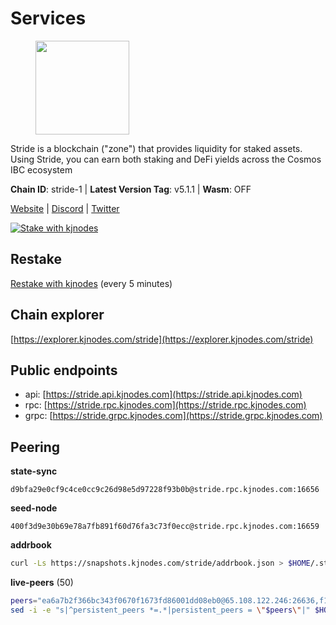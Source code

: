 # Services

<figure><img src="https://raw.githubusercontent.com/kj89/testnet_manuals/main/pingpub/logos/stride.png" width="150" alt=""><figcaption></figcaption></figure>

Stride is a blockchain ("zone") that provides liquidity for staked assets.  Using Stride, you can earn both staking and DeFi yields across the Cosmos IBC ecosystem

**Chain ID**: stride-1 | **Latest Version Tag**: v5.1.1 | **Wasm**: OFF

[Website](https://stride.zone) | [Discord](https://discord.gg/mzQZ8dAE7u) | [Twitter](https://twitter.com/stride_zone)

[![Stake with kjnodes](https://i.ibb.co/cr44Q8j/button-stake-with-kjnodes.png)](https://restake.app/stride/stridevaloper1j8gkhtllnp252l6g6zwzea30e7pvzqttr9768n)

## Restake

[Restake with kjnodes](https://restake.app/stride/stridevaloper1j8gkhtllnp252l6g6zwzea30e7pvzqttr9768n) (every 5 minutes)
## Chain explorer
[https://explorer.kjnodes.com/stride](https://explorer.kjnodes.com/stride)

## Public endpoints

* api: [https://stride.api.kjnodes.com](https://stride.api.kjnodes.com)
* rpc: [https://stride.rpc.kjnodes.com](https://stride.rpc.kjnodes.com)
* grpc: [https://stride.grpc.kjnodes.com](https://stride.grpc.kjnodes.com)

## Peering

**state-sync**

```text
d9bfa29e0cf9c4ce0cc9c26d98e5d97228f93b0b@stride.rpc.kjnodes.com:16656
```

**seed-node**

```text
400f3d9e30b69e78a7fb891f60d76fa3c73f0ecc@stride.rpc.kjnodes.com:16659
```

**addrbook**
```bash
curl -Ls https://snapshots.kjnodes.com/stride/addrbook.json > $HOME/.stride/config/addrbook.json
```

**live-peers** (50)
```bash
peers="ea6a7b2f366bc343f0670f1673fd86001dd08eb0@65.108.122.246:26636,f1329fdfcc5ec83ee4f52c71a3b5b611006bee1d@149.202.72.186:26639,d9bfa29e0cf9c4ce0cc9c26d98e5d97228f93b0b@65.109.88.38:16656,5093547fdf0430143ac66b4ee55d80e6542a6c10@217.174.247.163:26656,cfd27429d382ecf366ddad02c88f15a8753092c8@66.172.36.135:28656,44e797771bff124693e63a8ec331d42873cf2ae2@95.217.202.49:35656,e1b058e5cfa2b836ddaa496b10911da62dcf182e@138.201.8.248:26656,a3f95b0b15c31a68a7535f6068c4e14b95e90dcf@65.109.92.240:21016,471518432477e31ea348af246c0b54095d41352c@78.47.210.211:26656,6856de6f0c70a850db2b58deb43d568fced4a524@35.208.80.214:26656,f602040562935873815a5ac23cb1ac7dd8821b76@176.9.22.117:26656,a77173bc4f4171fec0ac56b37c18e0ba6e5f80a4@65.108.226.44:31656,222b5f1f8f8b4933c1913818ab2b7379c282b4e2@65.108.75.107:11656,e726816f42831689eab9378d5d577f1d06d25716@176.9.188.21:26656,8ade90b45b991088c92e8583e8bc93589d6cd81e@84.244.95.247:26656,2254e6968e5c7ebc98ef5b79b388502fa44e10e1@5.161.134.44:26656,05eec003db41d7ff47a317ef59f83e31bdca23c3@78.107.234.44:26656,dfc62810eeaab86587b2975c79f3c12d4830652d@15.235.114.54:26656,a757fc9ea95a7f643d392ec9fdaa31cbf06e76d9@195.3.221.21:12256,d1008e1bfa6b0d1b317c69c08a80ced4a5b096bc@65.108.202.143:26656,20f56a68a04eedc764b7e1b87b7032a50b9d4fe9@51.81.155.97:10456,698ecde23465c1d01d02cc364f36426d259ba1f0@192.99.247.170:26656,d77e7918b9f9e21ee60a8e03075ca3e5f7353912@162.55.4.253:26656,d36ac7580cc8907a00b0add8c3b047caea6df4ed@107.155.67.202:26636,9ee75491e354965d8bfd8434aa093f8613bc1dce@65.108.238.103:12256,463b1dc6903455575079572fb23407be586f2a4b@185.16.39.37:26656,04b797b5a56fb939a97a3c7d9c3230d09b85e8d7@93.189.30.118:26656,fb24bc1de8c563e822897fba89bf150c602f3123@198.244.178.213:26656,adb43211d022eae2a0c2bcfb5bfd5e19195320c1@65.108.137.38:26656,5383a21cf2d5e513aea2c3e430133f31aa2e5d00@138.201.32.103:26656,0cfae6252c8d52a6d8103139b2f524af4bf9a4f0@104.197.4.37:26656,921b74b0d483b13e786becb7fc196671d90e3fab@66.172.36.137:28656,018d66466cfd907d5cc166ba3d5df8958c96e80a@149.56.36.205:26656,ebc272824924ea1a27ea3183dd0b9ba713494f83@185.16.39.158:26886,e821acdaf0c7a3c60ea3cd4eb4a98a62dad06f58@43.201.12.41:26656,8fff37214fb0ef622f1c09dccb22d6321e004c3e@109.123.242.163:50056,8d7d0f32d53467c4d5e8871faf4ec58ea970fed2@157.90.179.182:26456,1ec2a654e00e22279ee50f13f074f2bce7218681@15.235.114.194:10156,df3f533e6b9776c11f08da804edcb810cbdd2080@65.108.234.23:12256,a2128f5552cf4ae60a769999c7fddc5d9d44d149@15.235.42.151:26661,4e1c2471efb89239fb04a4b75f9f87177fd91d00@95.217.151.243:26656,3fef899adcdeded56f6c69fe55c5da1624303367@163.172.101.208:4656,233e06cfa51d53e186afe032e848f5c9f5cd4a01@83.171.248.3:26656,a4b4e2befe485ab1bc4d05775162d1edbaad428a@137.184.9.18:31309,f0105a60c4fe0f29348f269bd48b48ae29e8e07b@65.144.145.234:26656,59e886de6617994e8041124fecde40ab2ebae9e6@45.132.244.233:26656,3963b7cd5230ae2ba6800375421982d535a133e3@35.79.215.251:26656,f8e2f80a8c58e6f53cc4940f5f1eac55c9067480@35.247.153.164:26656,befab97d41e02ea4e759eda3de9e30e77b95b55b@34.68.196.138:26656,a7b4cf6f65138ba61518c2c45402da32dc8e28b7@88.99.164.158:21016"
sed -i -e "s|^persistent_peers *=.*|persistent_peers = \"$peers\"|" $HOME/.stride/config/config.toml
```
